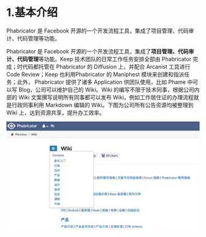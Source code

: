 # 1.基本介绍

Phabricator 是 Facebook 开源的一个开发流程工具，集成了项目管理、代码审计、代码管理等功能。

Phabricator 是 Facebook 开源的一个开发流程工具，集成了**项目管理、代码审计、代码管理**等功能。Keep 技术团队的日常工作任务安排全部由 Phabricator 完成；时代码都托管在 Phabricator 的 Diffusion 上，并配合 Arcanist 工具进行 Code Review；Keep 也利用Phabricator 的 Maniphest 模块来创建和指派任务；此外， Phabricator 提供了诸多 Application 供团队使用，比如 Phame 中可以写 Blog，公司可以维护自己的 Wiki。Wiki 的编写不限于技术同事，根据公司内部的 Wiki 文案撰写说明所有同事都可以发布 Wiki，例如工作居住证的办理流程就是行政同事利用 Markdown 编辑的 Wiki。下图为公司所有公告资源均被整理到 Wiki 上，达到资源共享，提升办工效率。

![](/static/image/微信图片_20200603140416.jpg)

